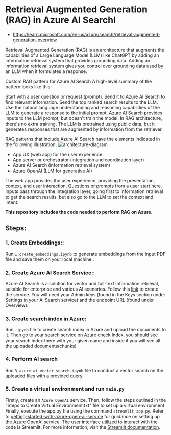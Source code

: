 # **Retrieval Augmented Generation (RAG) in Azure AI SearchI**
- https://learn.microsoft.com/en-us/azure/search/retrieval-augmented-generation-overview
  
Retrieval Augmented Generation (RAG) is an architecture that augments the capabilities of a Large Language Model (LLM) like ChatGPT by adding an information retrieval system that provides grounding data. Adding an information retrieval system gives you control over grounding data used by an LLM when it formulates a response.

Custom RAG pattern for Azure AI Search
A high-level summary of the pattern looks like this:

Start with a user question or request (prompt).
Send it to Azure AI Search to find relevant information.
Send the top ranked search results to the LLM.
Use the natural language understanding and reasoning capabilities of the LLM to generate a response to the initial prompt.
Azure AI Search provides inputs to the LLM prompt, but doesn't train the model. In RAG architecture, there's no extra training. The LLM is pretrained using public data, but it generates responses that are augmented by information from the retriever.

RAG patterns that include Azure AI Search have the elements indicated in the following illustration.
![architecture-diagram](https://github.com/BehnamBarabadi/RAG-with-Azure-OpenAI/assets/59636426/9bc99705-296d-43df-bea0-156504315d39)

- App UX (web app) for the user experience
- App server or orchestrator (integration and coordination layer)
- Azure AI Search (information retrieval system)
- Azure OpenAI (LLM for generative AI)

The web app provides the user experience, providing the presentation, context, and user interaction. Questions or prompts from a user start here. Inputs pass through the integration layer, going first to information retrieval to get the search results, but also go to the LLM to set the context and intent.


**This repository includes the code needed to perform RAG on Azure.**

## **Steps:**
### 1. Create Embeddings::
   Run `1.create_embeddings.ipynb` to generate embeddings from the input PDF file and save them on your local machine..
### 2. Create Azure AI Search Service::
   Azure AI Search is a solution for vector and full-text information retrieval, suitable for enterprise and various AI scenarios. Follow this [link](https://learn.microsoft.com/en-us/azure/search/search-create-service-portal) to create the service. You will need your Admin keys (found in the Keys section under Settings in your AI Search service) and the endpoint URL (found under Overview).
### 3. Create search index in Azure:
   Run `.ipynb` file to create search index in Azure and upload the documents to it. Then go to your search service on Azure check Index, you should see your search index there with your given name    and inside it you will see all the uploaded documents(chunks)
### 4. Perform AI search
   Run `3.azure_ai_vector_search.ipynb` file to conduct a vector search on the uploaded files with a provided query.
### 5. Create a virtual environment and run `main.py`
  Firstly, create an `Azure OpenAI` service. Then, follow the steps outlined in the "Steps to Create Virtual Environment.txt" file to set up a virtual environment. Finally, execute the app.py file using the command `streamlit app.py`. Refer to [getting-started-with-azure-open-ai-service](https://www.codecademy.com/article/getting-started-with-azure-open-ai-service) for guidance on setting up the Azure OpenAI service. The user interface utilized to interact with the code is Streamlit. For more information, visit the [Streamlit documentation](https://docs.streamlit.io/get-started).
  
